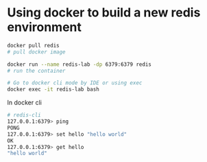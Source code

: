 # Using docker to build a new redis environment
```sh
docker pull redis
# pull docker image

docker run --name redis-lab -dp 6379:6379 redis
# run the container

# Go to docker cli mode by IDE or using exec
docker exec -it redis-lab bash

```

In docker cli
```sh
# redis-cli
127.0.0.1:6379> ping
PONG
127.0.0.1:6379> set hello "hello world"
OK
127.0.0.1:6379> get hello
"hello world"
```

